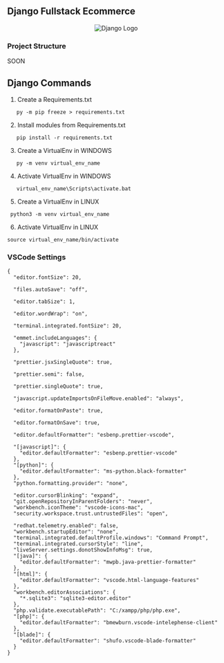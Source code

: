 ## Django Fullstack Ecommerce

<div align="center">
  <img src="https://static.djangoproject.com/img/logos/django-logo-positive.svg" alt="Django Logo">
</div>

### Project Structure

SOON

## Django Commands

1. Create a Requirements.txt

```
   py -m pip freeze > requirements.txt
```

2. Install modules from Requirements.txt

```
   pip install -r requirements.txt
```

3. Create a VirtualEnv in WINDOWS

```
   py -m venv virtual_env_name
```

4. Activate VirtualEnv in WINDOWS

```
   virtual_env_name\Scripts\activate.bat
```

5. Create a VirtualEnv in LINUX

```
 python3 -m venv virtual_env_name
```

6. Activate VirtualEnv in LINUX

```
source virtual_env_name/bin/activate
```

### VSCode Settings

```
{
  "editor.fontSize": 20,

  "files.autoSave": "off",

  "editor.tabSize": 1,

  "editor.wordWrap": "on",

  "terminal.integrated.fontSize": 20,

  "emmet.includeLanguages": {
    "javascript": "javascriptreact"
  },

  "prettier.jsxSingleQuote": true,

  "prettier.semi": false,

  "prettier.singleQuote": true,

  "javascript.updateImportsOnFileMove.enabled": "always",

  "editor.formatOnPaste": true,

  "editor.formatOnSave": true,

  "editor.defaultFormatter": "esbenp.prettier-vscode",

  "[javascript]": {
    "editor.defaultFormatter": "esbenp.prettier-vscode"
  },
  "[python]": {
    "editor.defaultFormatter": "ms-python.black-formatter"
  },
  "python.formatting.provider": "none",

  "editor.cursorBlinking": "expand",
  "git.openRepositoryInParentFolders": "never",
  "workbench.iconTheme": "vscode-icons-mac",
  "security.workspace.trust.untrustedFiles": "open",

  "redhat.telemetry.enabled": false,
  "workbench.startupEditor": "none",
  "terminal.integrated.defaultProfile.windows": "Command Prompt",
  "terminal.integrated.cursorStyle": "line",
  "liveServer.settings.donotShowInfoMsg": true,
  "[java]": {
    "editor.defaultFormatter": "mwpb.java-prettier-formatter"
  },
  "[html]": {
    "editor.defaultFormatter": "vscode.html-language-features"
  },
  "workbench.editorAssociations": {
    "*.sqlite3": "sqlite3-editor.editor"
  },
  "php.validate.executablePath": "C:/xampp/php/php.exe",
  "[php]": {
    "editor.defaultFormatter": "bmewburn.vscode-intelephense-client"
  },
  "[blade]": {
    "editor.defaultFormatter": "shufo.vscode-blade-formatter"
  }
}
```
